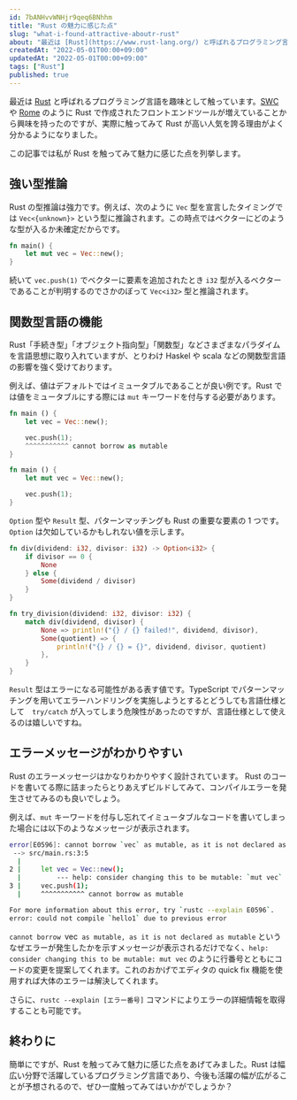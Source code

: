 ```yaml
---
id: 7bANHvvWNHjr9qeq6BNhhm
title: "Rust の魅力に感じた点"
slug: "what-i-found-attractive-aboutr-rust"
about: "最近は [Rust](https://www.rust-lang.org/) と呼ばれるプログラミング言語を趣味として触っています。[SWC](https://swc.rs/) や [Rome](https://rome.tools/) のように Rust で作成されたフロントエンドツールが増えていることから興味を持ったのですが、実際に触ってみて Rust が高い人気を誇る理由がよく分かるようになりました。  この記事では私が Rust を触ってみて魅力に感じた点を列挙していきます。"
createdAt: "2022-05-01T00:00+09:00"
updatedAt: "2022-05-01T00:00+09:00"
tags: ["Rust"]
published: true
---
```

最近は [Rust](https://www.rust-lang.org/) と呼ばれるプログラミング言語を趣味として触っています。[SWC](https://swc.rs/) や [Rome](https://rome.tools/) のように Rust で作成されたフロントエンドツールが増えていることから興味を持ったのですが、実際に触ってみて Rust が高い人気を誇る理由がよく分かるようになりました。

この記事では私が Rust を触ってみて魅力に感じた点を列挙します。

## 強い型推論

Rust の型推論は強力です。例えば、次のように `Vec` 型を宣言したタイミングでは `Vec<{unknown}>` という型に推論されます。この時点ではベクターにどのような型が入るか未確定だからです。

```rs
fn main() {
    let mut vec = Vec::new();
}
```

続いて `vec.push(1)` でベクターに要素を追加されたとき `i32` 型が入るベクターであることが判明するのでさかのぼって `Vec<i32>` 型と推論されます。

## 関数型言語の機能

Rust「手続き型」「オブジェクト指向型」「関数型」などさまざまなパラダイムを言語思想に取り入れていますが、とりわけ Haskel や scala などの関数型言語の影響を強く受けております。

例えば、値はデフォルトではイミュータブルであることが良い例です。Rust では値をミュータブルにする際には `mut` キーワードを付与する必要があります。

```rs
fn main () {
    let vec = Vec::new();

    vec.push(1);
    ^^^^^^^^^^^ cannot borrow as mutable
}
```

```rs
fn main () {
    let mut vec = Vec::new();

    vec.push(1);
}
```

`Option` 型や `Result` 型、パターンマッチングも Rust の重要な要素の 1 つです。`Option` は欠如しているかもしれない値を示します。

```rs
fn div(dividend: i32, divisor: i32) -> Option<i32> {
    if divisor == 0 {
        None
    } else {
        Some(dividend / divisor)
    }
}

fn try_division(dividend: i32, divisor: i32) {
    match div(dividend, divisor) {
        None => println!("{} / {} failed!", dividend, divisor),
        Some(quotient) => {
            println!("{} / {} = {}", dividend, divisor, quotient)
        },
    }
}
```

`Result` 型はエラーになる可能性がある表す値です。TypeScript でパターンマッチングを用いてエラーハンドリングを実施しようとするとどうしても言語仕様として　`try/catch` が入ってしまう危険性があったのですが、言語仕様として使えるのは嬉しいですね。

## エラーメッセージがわかりやすい

Rust のエラーメッセージはかなりわかりやすく設計されています。 Rust のコードを書いてる際に詰まったらとりあえずビルドしてみて、コンパイルエラーを発生させてみるのも良いでしょう。

例えば、`mut` キーワードを付与し忘れてイミュータブルなコードを書いてしまった場合には以下のようなメッセージが表示されます。

```sh
error[E0596]: cannot borrow `vec` as mutable, as it is not declared as mutable
 --> src/main.rs:3:5
  |
2 |     let vec = Vec::new();
  |         --- help: consider changing this to be mutable: `mut vec`
3 |     vec.push(1);
  |     ^^^^^^^^^^^ cannot borrow as mutable

For more information about this error, try `rustc --explain E0596`.
error: could not compile `hello1` due to previous error
```

`cannot borrow `vec` as mutable, as it is not declared as mutable` というなぜエラーが発生したかを示すメッセージが表示されるだけでなく、`help: consider changing this to be mutable: mut vec` のように行番号とともにコードの変更を提案してくれます。これのおかげでエディタの quick fix 機能を使用すれば大体のエラーは解決してくれます。

さらに、`rustc --explain [エラー番号]` コマンドによりエラーの詳細情報を取得することも可能です。

## 終わりに

簡単にですが、Rust を触ってみて魅力に感じた点をあげてみました。Rust は幅広い分野で活躍しているプログラミング言語であり、今後も活躍の幅が広がることが予想されるので、ぜひ一度触ってみてはいかがでしょうか？

